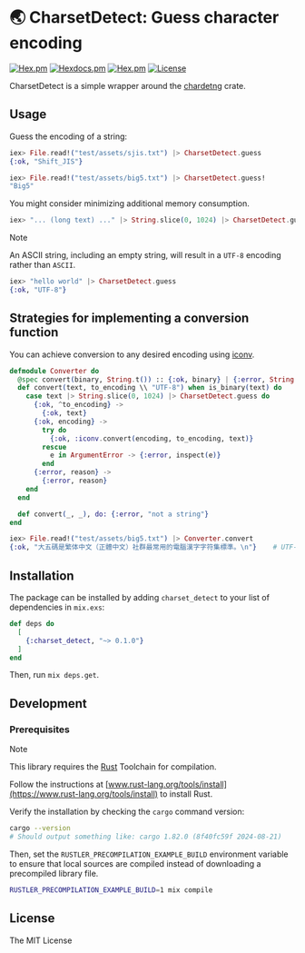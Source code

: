 🌏 CharsetDetect: Guess character encoding
==========================================

[![Hex.pm](https://img.shields.io/hexpm/v/charset_detect.svg)](https://hex.pm/packages/charset_detect)
[![Hexdocs.pm](https://img.shields.io/badge/hex-docs-lightgreen.svg)](https://hexdocs.pm/charset_detect/)
[![Hex.pm](https://img.shields.io/hexpm/dt/charset_detect.svg)](https://hex.pm/packages/charset_detect)
[![License](https://img.shields.io/hexpm/l/charset_detect.svg)](https://github.com/ryochin/charset_detect/blob/main/LICENSE)

CharsetDetect is a simple wrapper around the [chardetng](https://crates.io/crates/chardetng) crate.

Usage
-----

Guess the encoding of a string:

```elixir
iex> File.read!("test/assets/sjis.txt") |> CharsetDetect.guess
{:ok, "Shift_JIS"}

iex> File.read!("test/assets/big5.txt") |> CharsetDetect.guess!
"Big5"
```

You might consider minimizing additional memory consumption.

```elixir
iex> "... (long text) ..." |> String.slice(0, 1024) |> CharsetDetect.guess
```

> [!NOTE]
> An ASCII string, including an empty string, will result in a `UTF-8` encoding rather than `ASCII`.

```elixir
iex> "hello world" |> CharsetDetect.guess
{:ok, "UTF-8"}
```

Strategies for implementing a conversion function
-------------------------------------------------

You can achieve conversion to any desired encoding using [iconv](https://hex.pm/packages/iconv).

```elixir
defmodule Converter do
  @spec convert(binary, String.t()) :: {:ok, binary} | {:error, String.t()}
  def convert(text, to_encoding \\ "UTF-8") when is_binary(text) do
    case text |> String.slice(0, 1024) |> CharsetDetect.guess do
      {:ok, ^to_encoding} ->
        {:ok, text}
      {:ok, encoding} ->
        try do
          {:ok, :iconv.convert(encoding, to_encoding, text)}
        rescue
          e in ArgumentError -> {:error, inspect(e)}
        end
      {:error, reason} ->
        {:error, reason}
    end
  end

  def convert(_, _), do: {:error, "not a string"}
end
```
```elixir
iex> File.read!("test/assets/big5.txt") |> Converter.convert
{:ok, "大五碼是繁体中文（正體中文）社群最常用的電腦漢字字符集標準。\n"}    # UTF-8
```

Installation
------------

The package can be installed by adding `charset_detect` to your list of dependencies in `mix.exs`:

```elixir
def deps do
  [
    {:charset_detect, "~> 0.1.0"}
  ]
end
```

Then, run `mix deps.get`.

Development
-----------

### Prerequisites

> [!NOTE]
> This library requires the [Rust](https://www.rust-lang.org/) Toolchain for compilation.

Follow the instructions at [www.rust-lang.org/tools/install](https://www.rust-lang.org/tools/install) to install Rust.

Verify the installation by checking the `cargo` command version:

```sh
cargo --version
# Should output something like: cargo 1.82.0 (8f40fc59f 2024-08-21)
```

Then, set the `RUSTLER_PRECOMPILATION_EXAMPLE_BUILD` environment variable to ensure that local sources are compiled instead of downloading a precompiled library file.

```sh
RUSTLER_PRECOMPILATION_EXAMPLE_BUILD=1 mix compile
```

License
-------

The MIT License
